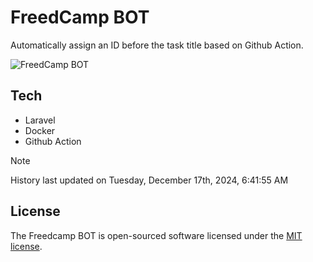 # FreedCamp BOT

Automatically assign an ID before the task title based on Github Action.

![FreedCamp BOT](https://repository-images.githubusercontent.com/737932867/7d34798b-2680-471c-b089-a78a718d3d6a)

## Tech

- Laravel
- Docker
- Github Action

> [!NOTE]  
> History last updated on Tuesday, December 17th, 2024, 6:41:55 AM

## License

The Freedcamp BOT is open-sourced software licensed under the [MIT license](https://opensource.org/licenses/MIT).
